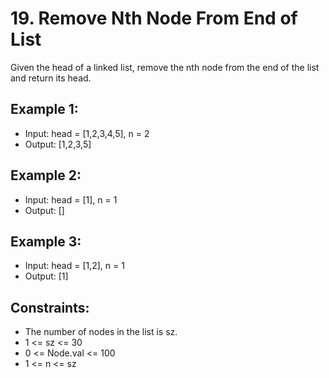 # 19. Remove Nth Node From End of List

Given the head of a linked list, remove the nth node from the end of the list and return its head.

## Example 1:

- Input: head = [1,2,3,4,5], n = 2
- Output: [1,2,3,5]

## Example 2:

- Input: head = [1], n = 1
- Output: []

## Example 3:

- Input: head = [1,2], n = 1
- Output: [1]
 
## Constraints:

- The number of nodes in the list is sz.
- 1 <= sz <= 30
- 0 <= Node.val <= 100
- 1 <= n <= sz